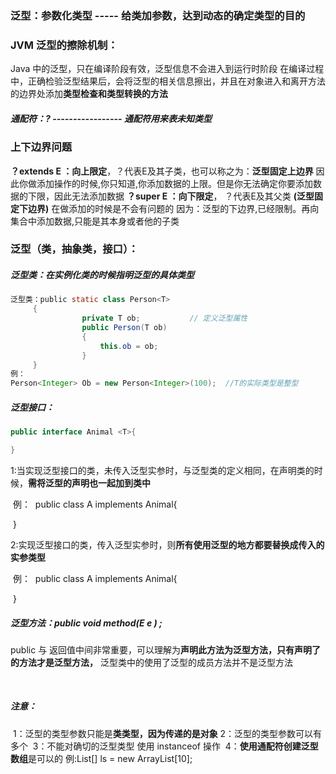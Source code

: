 ### 泛型：参数化类型 ----- 给类加参数，达到动态的确定类型的目的

### JVM 泛型的擦除机制：

Java 中的泛型，只在编译阶段有效，泛型信息不会进入到运行时阶段
在编译过程中，正确检验泛型结果后，会将泛型的相关信息擦出，并且在对象进入和离开方法的边界处添加**类型检查和类型转换的方法**

##### 通配符：?   ----------------- 通配符用来表未知类型



### 上下边界问题

**？extends E ：向上限定**，？代表E及其子类，也可以称之为：**泛型固定上边界**
	因此你做添加操作的时候,你只知道,你添加数据的上限。但是你无法确定你要添加数据的下限，因此无法添加数据
**？super E ：向下限定**，    ？代表E及其父类 **(泛型固定下边界)**   在做添加的时候是不会有问题的
	因为：泛型的下边界,已经限制。再向集合中添加数据,只能是其本身或者他的子类



### 泛型（类，抽象类，接口）：

##### 泛型类：在实例化类的时候指明泛型的具体类型

```java
泛型类：public static class Person<T>
	 {  
                private T ob; 			// 定义泛型属性  
                public Person(T ob) 
                {  
                    this.ob = ob; 
                } 
   	 } 	 
例：
Person<Integer> Ob = new Person<Integer>(100);  //T的实际类型是整型
```

##### 泛型接口：

```java
public interface Animal <T>{

}
```

​1:当实现泛型接口的类，未传入泛型实参时，与泛型类的定义相同，在声明类的时候，**需将泛型的声明也一起加到类中**

​	例：
​		public class A<T> implements Animal<T>{

​		}

2:实现泛型接口的类，传入泛型实参时，则**所有使用泛型的地方都要替换成传入的实参类型**

​	例：
​		public class A  implements Animal<String>{

​		}

##### 泛型方法：public <T> void method(E e ) ;

public 与 返回值中间<T>非常重要，可以理解为**声明此方法为泛型方法，只有声明了<T>的方法才是泛型方法，**
泛型类中的使用了泛型的成员方法并不是泛型方法

​	

##### 注意：

​	1：泛型的类型参数只能是**类类型，因为传递的是对象**
​	2：泛型的类型参数可以有多个
​	3：不能对确切的泛型类型 使用 instanceof 操作
​	4：**使用通配符创建泛型数组**是可以的
​		例:List<?>[] ls = new ArrayList<?>[10];  


